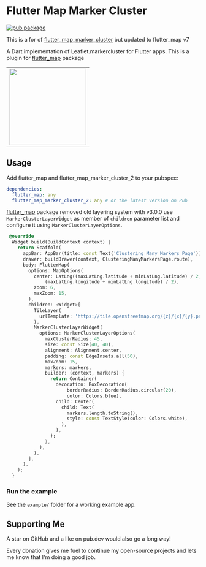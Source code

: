 # Flutter Map Marker Cluster

[![pub package](https://img.shields.io/pub/v/flutter_map_marker_cluster_2.svg)](https://pub.dartlang.org/packages/flutter_map_marker_cluster_2)

This is a for of [flutter_map_marker_cluster](https://github.com/lpongetti/flutter_map_marker_cluster) but updated to flutter_map v7

A Dart implementation of Leaflet.markercluster for Flutter apps.
This is a plugin for [flutter_map](https://github.com/johnpryan/flutter_map) package

<div style="text-align: center"><table><tr>
  <td style="text-align: center">
  <a href="https://github.com/PikPakPik/flutter_map_marker_cluster_2/blob/master/example.gif">
    <img src="https://github.com/PikPakPik/flutter_map_marker_cluster_2/blob/master/example.gif" width="200"/></a>
</td>
</tr></table></div>

## Usage

Add flutter_map and  flutter_map_marker_cluster_2 to your pubspec:

```yaml
dependencies:
  flutter_map: any
  flutter_map_marker_cluster_2: any # or the latest version on Pub
```

[flutter_map](https://github.com/fleaflet/flutter_map/releases) package removed old layering system with v3.0.0 use `MarkerClusterLayerWidget` as member of `children` parameter list and configure it using `MarkerClusterLayerOptions`.

```dart
 @override
  Widget build(BuildContext context) {
    return Scaffold(
      appBar: AppBar(title: const Text('Clustering Many Markers Page')),
      drawer: buildDrawer(context, ClusteringManyMarkersPage.route),
      body: FlutterMap(
        options: MapOptions(
          center: LatLng((maxLatLng.latitude + minLatLng.latitude) / 2,
              (maxLatLng.longitude + minLatLng.longitude) / 2),
          zoom: 6,
          maxZoom: 15,
        ),
        children: <Widget>[
          TileLayer(
            urlTemplate: 'https://tile.openstreetmap.org/{z}/{x}/{y}.png',
          ),
          MarkerClusterLayerWidget(
            options: MarkerClusterLayerOptions(
              maxClusterRadius: 45,
              size: const Size(40, 40),
              alignment: Alignment.center,
              padding: const EdgeInsets.all(50),
              maxZoom: 15,        
              markers: markers,
              builder: (context, markers) {
                return Container(
                  decoration: BoxDecoration(
                      borderRadius: BorderRadius.circular(20),
                      color: Colors.blue),
                  child: Center(
                    child: Text(
                      markers.length.toString(),
                      style: const TextStyle(color: Colors.white),
                    ),
                  ),
                );
              },
            ),
          ),
        ],
      ),
    );
  }
```

### Run the example

See the `example/` folder for a working example app.

## Supporting Me

A star on GitHub and a like on pub.dev would also go a long way!

Every donation gives me fuel to continue my open-source projects and lets me know that I'm doing a good job.
